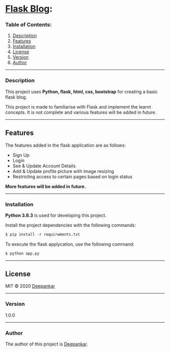 # <u>Flask Blog</u>:

### Table of Contents:

1. [Description](#description)
2. [Features](#features)
3. [Installation](#installation)
5. [License](#license)
6. [Version](#version)
7. [Author](#author)

---


### Description
This project uses **Python, flask, html, css, bootstrap** for creating a basic flask blog.

This project is made to familiarise with Flask and implement the learnt concepts. It is not complete and various features will be added in future.

---



## Features

The features added in the flask application are as follows:

 - Sign Up
 - Login 
 - See & Update Account Details
 - Add & Update profile picture with image resizing
 - Restricting access to certain pages based on login status
 
**More features will be added in future.**

---



### Installation

**Python 3.8.3** is used for developing this project.

Install the project dependencies with the following commands:

```python
$ pip install -r requirwments.txt
```

To execute the flask applycation, use the following command:

```python
$ python app.py
```

---




## License

MIT © 2020 [Deepankar](https://github.com/Deepankar-98/Flask-Practice-Project)

---


 
### Version

1.0.0

--- 
 
 
 
### Author

The author of this project is [Deepankar](https://github.com/Deepankar-98/Flask-Practice-Project).


